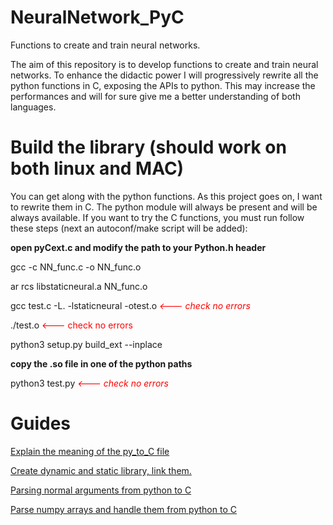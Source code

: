 # NeuralNetwork_PyC
Functions to create and train neural networks. 

The aim of this repository is to develop functions to create and train neural networks. To enhance the didactic power I will progressively rewrite all the python functions in C, exposing the APIs to python. This may increase the performances and will for sure give me a better understanding of both languages. 

# Build the library (should work on both linux and MAC)
You can get along with the python functions. As this project goes on, I want to rewrite them in C. The python module will always be present and will be always available. If you want to try the C functions, you must run follow these steps (next an autoconf/make script will be added):

  <p><b>open pyCext.c and modify the path to your Python.h header</b></p>
  <p>gcc -c NN_func.c -o NN_func.o </p>
  <p>ar rcs libstaticneural.a NN_func.o </p>
  <p>gcc test.c -L. -lstaticneural -otest.o <font color="red"><em> <--- check no errors </em></font></p>
  <p>./test.o <font color="red"></em> <--- check no errors </em></font></p>
  <p>python3 setup.py build_ext --inplace </p>
  <p><b>copy the .so file in one of the python paths </b></p>
  <p>python3 test.py <font color="red"><em> <--- check no errors </em></font></p>

# Guides
<p><a href=http://chimera.labs.oreilly.com/books/1230000000393/ch15.html#_discussion_241>Explain the meaning of the py_to_C file </a></p>
<p><a href=http://www.adp-gmbh.ch/cpp/gcc/create_lib.html>Create dynamic and static library, link them.</a></p>
<p><a href=https://docs.python.org/3/c-api/arg.html#arg-parsing>Parsing normal arguments from python to C</a></p>
<p><a href=https://docs.scipy.org/doc/numpy-1.13.0/user/c-info.how-to-extend.html>Parse numpy arrays and handle them from python to C</a></p>	  
